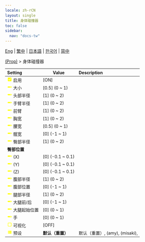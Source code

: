 ```yaml
---
locale: zh-rCN
layout: single
title: 身体碰撞器
toc: false
sidebar:
  nav: "docs-tw"
---
```

[Eng](/dancexr/menu/2025.4/prop/body_colliders) | [繁中](/tw/dancexr/menu/2025.4/prop/body_colliders) | [日本語](/jp/dancexr/menu/2025.4/prop/body_colliders) | [한국어](/kr/dancexr/menu/2025.4/prop/body_colliders) | [简中](/zh/dancexr/menu/2025.4/prop/body_colliders)

[(Prop)](../menu#(Prop)) > 身体碰撞器



| Setting | Value | Description |
| :--- | --- | :--- |
|<nobr> ![check_on icon](/images/icon/ic_check_on.png)  启用</nobr>| [ON] | 
|<nobr> ![slider icon](/images/icon/ic_slider.png)  大小</nobr>| [0.5] (0 ~ 1) | 
|<nobr> ![slider icon](/images/icon/ic_slider.png)  头部半径</nobr>| [1] (0 ~ 2) | 
|<nobr> ![slider icon](/images/icon/ic_slider.png)  手臂半径</nobr>| [1] (0 ~ 2) | 
|<nobr> ![slider icon](/images/icon/ic_slider.png)  前臂</nobr>| [1] (0 ~ 2) | 
|<nobr> ![slider icon](/images/icon/ic_slider.png)  胸宽</nobr>| [1] (0 ~ 2) | 
|<nobr> ![slider icon](/images/icon/ic_slider.png)  腰宽</nobr>| [0.5] (0 ~ 1) | 
|<nobr> ![slider icon](/images/icon/ic_slider.png)  髋宽</nobr>| [0] (-1 ~ 1) | 
|<nobr> ![slider icon](/images/icon/ic_slider.png)  臀部半径</nobr>| [1] (0 ~ 2) | 
|<nobr> <b>臀部位置</b></nobr>|| 
|<nobr> ![slider icon](/images/icon/ic_slider.png)  (X)</nobr>| [0] (-0.1 ~ 0.1) | 
|<nobr> ![slider icon](/images/icon/ic_slider.png)  (Y)</nobr>| [0] (-0.1 ~ 0.1) | 
|<nobr> ![slider icon](/images/icon/ic_slider.png)  (Z)</nobr>| [0] (-0.1 ~ 0.1) | 
|<nobr> ![slider icon](/images/icon/ic_slider.png)  腹部半径</nobr>| [1] (0 ~ 2) | 
|<nobr> ![slider icon](/images/icon/ic_slider.png)  腹部位置</nobr>| [0] (-1 ~ 1) | 
|<nobr> ![slider icon](/images/icon/ic_slider.png)  腿部半径</nobr>| [1] (0 ~ 2) | 
|<nobr> ![slider icon](/images/icon/ic_slider.png)  大腿前/后</nobr>| [0] (-1 ~ 1) | 
|<nobr> ![slider icon](/images/icon/ic_slider.png)  大腿起始位置</nobr>| [0] (0 ~ 1) | 
|<nobr> ![slider icon](/images/icon/ic_slider.png)  手</nobr>| [0] (0 ~ 1) | 
|<nobr> ![check_off icon](/images/icon/ic_check_off.png)  可视化</nobr>| [OFF] | 
|<nobr> ![list icon](/images/icon/ic_list.png)  预设</nobr>| **默认（重置）** | 默认（重置）, (amy), (misaki),  |
